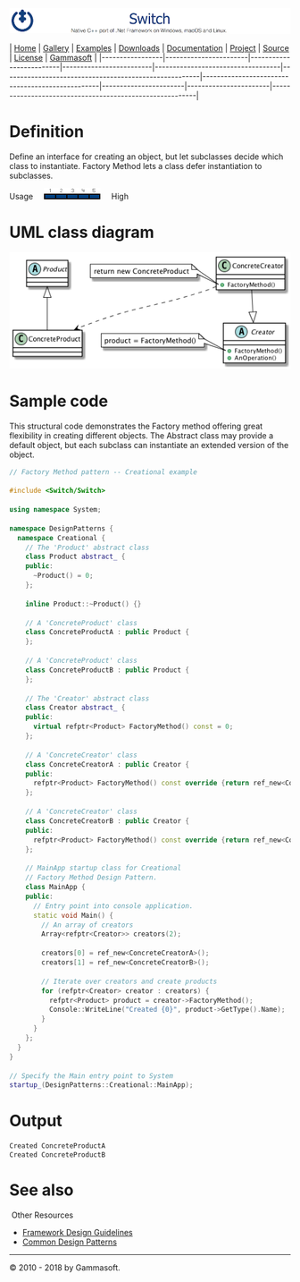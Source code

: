 ![Switch Header](Pictures/SwitchNativeC++port.png)

| [Home](Home.md) | [Gallery](Gallery.md) | [Examples](Examples.md) | [Downloads](Downloads.md) | [Documentation](Documentation.md) | [Project](https://sourceforge.net/projects/switchpro) | [Source](https://github.com/gammasoft71/switch) | [License](License.md) | [Gammasoft](https://gammasoft71.wixsite.com/gammasoft) |
|-----------------|-----------------------|-------------------------|-------------------------|-----------------------------------|-------------------------------------------------------|-------------------------------------------------|-----------------------|-----------------------|---------------------------------------------------------|

# Definition

Define an interface for creating an object, but let subclasses decide which class to instantiate. Factory Method lets a class defer instantiation to subclasses.

Usage     ![Usage](Pictures/Usage5.png)     High

# UML class diagram

![AbstractFactory](Diagrams/UML/DesignPatterns/FactoryMethod.png)

# Sample code

This structural code demonstrates the Factory method offering great flexibility in creating different objects. The Abstract class may provide a default object, but each subclass can instantiate an extended version of the object.

```c++
// Factory Method pattern -- Creational example
​
#include <Switch/Switch>
​
using namespace System;
​
namespace DesignPatterns {
  namespace Creational {
    // The 'Product' abstract class
    class Product abstract_ {
    public:
      ~Product() = 0;
    };
    
    inline Product::~Product() {}
    
    // A 'ConcreteProduct' class
    class ConcreteProductA : public Product {
    };
    
    // A 'ConcreteProduct' class
    class ConcreteProductB : public Product {
    };
    
    // The 'Creator' abstract class
    class Creator abstract_ {
    public:
      virtual refptr<Product> FactoryMethod() const = 0;
    };
    
    // A 'ConcreteCreator' class
    class ConcreteCreatorA : public Creator {
    public:
      refptr<Product> FactoryMethod() const override {return ref_new<ConcreteProductA>();}
    };
    
    // A 'ConcreteCreator' class
    class ConcreteCreatorB : public Creator {
    public:
      refptr<Product> FactoryMethod() const override {return ref_new<ConcreteProductB>();}
    };
    
    // MainApp startup class for Creational
    // Factory Method Design Pattern.
    class MainApp {
    public:
      // Entry point into console application.
      static void Main() {
        // An array of creators
        Array<refptr<Creator>> creators(2);
        
        creators[0] = ref_new<ConcreteCreatorA>();
        creators[1] = ref_new<ConcreteCreatorB>();
        
        // Iterate over creators and create products
        for (refptr<Creator> creator : creators) {
          refptr<Product> product = creator->FactoryMethod();
          Console::WriteLine("Created {0}", product->GetType().Name);
        }
      }
    };
  }
}
 
// Specify the Main entry point to System
startup_(DesignPatterns::Creational::MainApp);
```

# Output

```
Created ConcreteProductA
Created ConcreteProductB
```

# See also
​
Other Resources

* [Framework Design Guidelines](FrameworkDesignGuidelines.md)
* [Common Design Patterns](CommonDesignPatterns.md)

______________________________________________________________________________________________

© 2010 - 2018 by Gammasoft.
